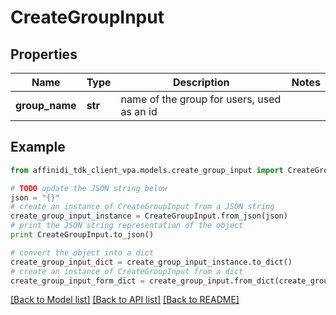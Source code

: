 # CreateGroupInput

## Properties

| Name           | Type    | Description                                | Notes |
| -------------- | ------- | ------------------------------------------ | ----- |
| **group_name** | **str** | name of the group for users, used as an id |

## Example

```python
from affinidi_tdk_client_vpa.models.create_group_input import CreateGroupInput

# TODO update the JSON string below
json = "{}"
# create an instance of CreateGroupInput from a JSON string
create_group_input_instance = CreateGroupInput.from_json(json)
# print the JSON string representation of the object
print CreateGroupInput.to_json()

# convert the object into a dict
create_group_input_dict = create_group_input_instance.to_dict()
# create an instance of CreateGroupInput from a dict
create_group_input_form_dict = create_group_input.from_dict(create_group_input_dict)
```

[[Back to Model list]](../README.md#documentation-for-models) [[Back to API list]](../README.md#documentation-for-api-endpoints) [[Back to README]](../README.md)
